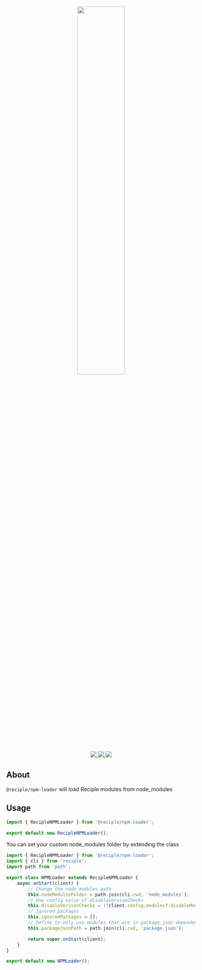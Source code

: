 <h1 align="center">
    <img src="https://i.imgur.com/DWM0tJL.png" width="50%">
    <br>
</h1>

<h3 align="center">
    <a href="https://npmjs.org/package/reciple">
        <img src="https://img.shields.io/npm/v/reciple?label=latest%20npm%20release%20">
    </a>
    <a href="https://github.com/FalloutStudios/Reciple/blob/main/LICENSE">
        <img src="https://img.shields.io/github/license/FalloutStudios/Reciple">
    </a>
    <a href="https://www.codefactor.io/repository/github/falloutstudios/reciple/overview/main">
        <img src="https://www.codefactor.io/repository/github/falloutstudios/reciple/badge/main">
    </a>
</h3>

## About

`@reciple/npm-loader` will load Reciple modules from node_modules

## Usage

```js
import { RecipleNPMLoader } from '@reciple/npm-loader';

export default new RecipleNPMLoader();
```

You can set your custom node_modules folder by extending the class
```js
import { RecipleNPMLoader } from '@reciple/npm-loader';
import { cli } from 'reciple';
import path from 'path';

export class NPMLoader extends RecipleNPMLoader {
    async onStart(client) {
        // Change the node_modules path
        this.nodeModulesFolder = path.join(cli.cwd, 'node_modules');
        // Use config value of disableVersionChecks
        this.disableVersionChecks = !!client.config.modules?.disableModuleVersionCheck;
        // Ignored packages
        this.ignoredPackages = [];
        // Define to only use modules that are in package.json dependencies and dev dependencies
        this.packageJsonPath = path.join(cli.cwd, 'package.json');

        return super.onStart(client);
    }
}

export default new NPMLoader();
```

